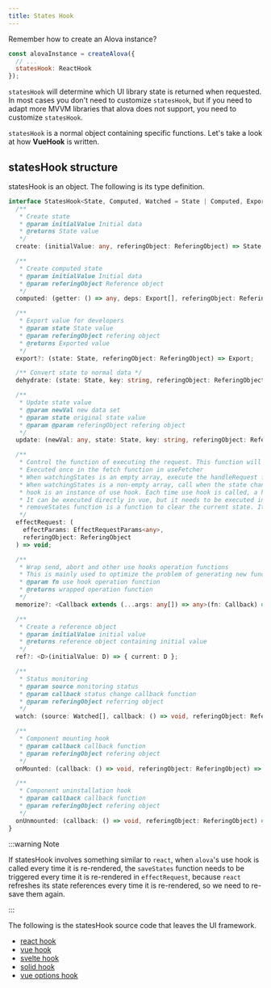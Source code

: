 ```yaml
---
title: States Hook
---
```


Remember how to create an Alova instance?

```javascript
const alovaInstance = createAlova({
  // ...
  statesHook: ReactHook
});
```

`statesHook` will determine which UI library state is returned when requested. In most cases you don't need to customize `statesHook`, but if you need to adapt more MVVM libraries that alova does not support, you need to customize `statesHook`.

`statesHook` is a normal object containing specific functions. Let's take a look at how **VueHook** is written.

## statesHook structure

statesHook is an object. The following is its type definition.

```ts
interface StatesHook<State, Computed, Watched = State | Computed, Export = State> {
  /**
   * Create state
   * @param initialValue Initial data
   * @returns State value
   */
  create: (initialValue: any, referingObject: ReferingObject) => State;

  /**
   * Create computed state
   * @param initialValue Initial data
   * @param referingObject Reference object
   */
  computed: (getter: () => any, deps: Export[], referingObject: ReferingObject) => Computed;

  /**
   * Export value for developers
   * @param state State value
   * @param referingObject refering object
   * @returns Exported value
   */
  export?: (state: State, referingObject: ReferingObject) => Export;

  /** Convert state to normal data */
  dehydrate: (state: State, key: string, referingObject: ReferingObject) => any;

  /**
   * Update state value
   * @param newVal new data set
   * @param state original state value
   * @param @param referingObject refering object
   */
  update: (newVal: any, state: State, key: string, referingObject: ReferingObject) => void;

  /**
   * Control the function of executing the request. This function will be executed once when useRequest and useWatcher are called
   * Executed once in the fetch function in useFetcher
   * When watchingStates is an empty array, execute the handleRequest function once
   * When watchingStates is a non-empty array, call when the state changes. When immediate is true, call it immediately
   * hook is an instance of use hook. Each time use hook is called, a hook instance will be generated
   * It can be executed directly in vue, but it needs to be executed in useEffect in react
   * removeStates function is a function to clear the current state. It should be called when the component is uninstalled
   */
  effectRequest: (
    effectParams: EffectRequestParams<any>,
    referingObject: ReferingObject
  ) => void;

  /**
   * Wrap send, abort and other use hooks operation functions
   * This is mainly used to optimize the problem of generating new functions for each rendering in react and optimize performance
   * @param fn use hook operation function
   * @returns wrapped operation function
   */
  memorize?: <Callback extends (...args: any[]) => any>(fn: Callback) => Callback;

  /**
   * Create a reference object
   * @param initialValue initial value
   * @returns reference object containing initial value
   */
  ref?: <D>(initialValue: D) => { current: D };

  /**
   * Status monitoring
   * @param source monitoring status
   * @param callback status change callback function
   * @param referingObject referring object
   */
  watch: (source: Watched[], callback: () => void, referingObject: ReferingObject) => void;

  /**
   * Component mounting hook
   * @param callback callback function
   * @param referingObject refering object
   */
  onMounted: (callback: () => void, referingObject: ReferingObject) => void;

  /**
   * Component uninstallation hook
   * @param callback callback function
   * @param referingObject refering object
   */
  onUnmounted: (callback: () => void, referingObject: ReferingObject) => void;
}
```

:::warning Note

If statesHook involves something similar to `react`, when `alova`'s use hook is called every time it is re-rendered, the `saveStates` function needs to be triggered every time it is re-rendered in `effectRequest`, because `react` refreshes its state references every time it is re-rendered, so we need to re-save them again.

:::

The following is the statesHook source code that leaves the UI framework.

- [react hook](https://github.com/alovajs/alova/blob/main/packages/client/src/statesHook/react.ts)
- [vue hook](https://github.com/alovajs/alova/blob/main/packages/client/src/statesHook/vue.ts)
- [svelte hook](https://github.com/alovajs/alova/blob/main/packages/client/src/statesHook/svelte.ts)
- [solid hook](https://github.com/alovajs/alova/blob/main/packages/client/src/statesHook/solid.ts)
- [vue options hook](https://github.com/alovajs/alova/blob/main/packages/vue-options/src/stateHook.ts)
